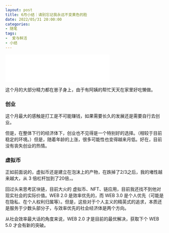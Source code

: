 ```yaml
---
layout: post
title: 6月小结｜请别忘记我永远不变黄色的脸
date: 2022/05/31 20:00:00
categories:
- 随笔
tags:
-  爱与鲜活
- 小结
---
```


<iframe frameborder="no" border="0" marginwidth="0" marginheight="0" width=330 height=86 src="//music.163.com/outchain/player?type=2&id=1959134563&auto=1&height=66"></iframe>

这个月的大部分精力都在崽子身上，由于有阿姨的帮忙天天在家里好吃懒做。

### 创业

这个月最大的感触是打工是不可能赚钱，如果需要长久的发展还是需要自行去创业。

但是，在整体下行的经济体下，创业也不见得是一个特别好的选择。（相较于目前稳定的环境。）但是，随着年龄的上涨，很多可能性也变得越来月低。好在，目前没有丧失创业的热情。

### 虚拟币

正如前面说的，虚拟币还是建立在泡沫上的产物，在跌掉了2/3之后，我的堵性越来越大，从 3 倍杠杆加到了20倍，。

回过头来思考区块链，目前大火的 虚拟币、NFT、链应用，目前我还找不到他对现实社会的实际价值。WEB 2.0 是效率优先的，而 WEB 3.0 是个人优先（可能是在隐私、在个人权利归属等）。但是，这些对于个人主义的精英式的追求，本质还是服务于少数头部分子，与效率优先的社会经济体是两个方向。

从社会效率最大话的角度来说，WEB 2.0 才是目前的最优解决，获取下个 WEB 5.0 才会有新的突破。